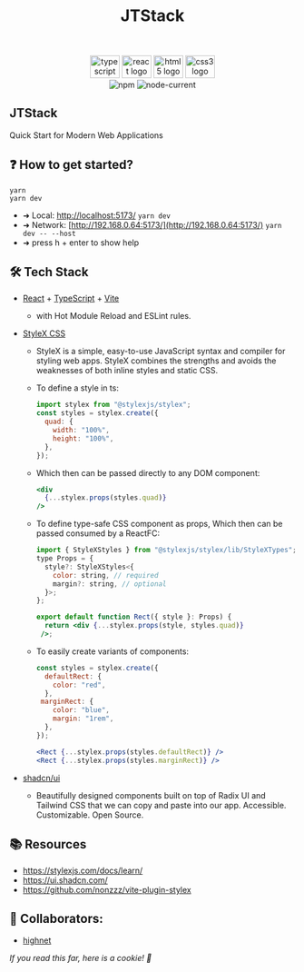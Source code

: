 

##

<div align="center">
  <h1>JTStack</h1> </br></br>
  <img src="https://cdn.jsdelivr.net/gh/devicons/devicon/icons/typescript/typescript-original.svg" height="40" width="52" alt="typescript logo"  />
  <img src="https://cdn.jsdelivr.net/gh/devicons/devicon/icons/react/react-original.svg" height="40" width="52" alt="react logo"  />
  <img src="https://cdn.jsdelivr.net/gh/devicons/devicon/icons/html5/html5-original.svg" height="40" width="52" alt="html5 logo"  />
  <img src="https://cdn.jsdelivr.net/gh/devicons/devicon/icons/css3/css3-original.svg" height="40" width="52" alt="css3 logo"  />
</div>
<div align="center""> 
<img alt="npm" src="https://img.shields.io/npm/v/vite?style=for-the-badge">
<img alt="node-current" src="https://img.shields.io/node/v/vite?style=for-the-badge">
</div>

## JTStack
Quick Start for Modern Web Applications

## ❓ How to get started?
```
yarn
yarn dev
```
-  ➜  Local:   [http://localhost:5173/](http://localhost:5173/) `yarn dev`
-  ➜  Network: [http://192.168.0.64:5173/](http://192.168.0.64:5173/) `yarn dev -- --host`
-  ➜  press h + enter to show help

## 🛠️ Tech Stack
- [React](https://react.dev/) + [TypeScript](https://www.typescriptlang.org/) + [Vite](https://vitejs.dev/)
  - with Hot Module Reload and ESLint rules.
- [StyleX CSS](https://github.com/nonzzz/vite-plugin-stylex)
  - StyleX is a simple, easy-to-use JavaScript syntax and compiler for styling web apps. StyleX combines the strengths and avoids the weaknesses of both inline styles and static CSS.

  - To define a style in ts:
    ```jsx
    import stylex from "@stylexjs/stylex";
    const styles = stylex.create({
      quad: {
        width: "100%",
        height: "100%",
      },
    });
    ```
  - Which then can be passed directly to any DOM component:
    ```jsx
    <div    
      {...stylex.props(styles.quad)}
    />
    ```
  - To define type-safe CSS component as props, Which then can be passed consumed by a ReactFC:
    ```jsx
    import { StyleXStyles } from "@stylexjs/stylex/lib/StyleXTypes";
    type Props = {
      style?: StyleXStyles<{
        color: string, // required
        margin?: string, // optional
      }>;
    };

    export default function Rect({ style }: Props) {
      return <div {...stylex.props(style, styles.quad)}
     />;
    ```
  - To easily create variants of components: 
    ```jsx
    const styles = stylex.create({
      defaultRect: {
        color: "red",
      },
     marginRect: {
        color: "blue",
        margin: "1rem",
      },
    });
    
    <Rect {...stylex.props(styles.defaultRect)} />
    <Rect {...stylex.props(styles.marginRect)} />
    ```


- [shadcn/ui](https://ui.shadcn.com/) 
  - Beautifully designed components built on top of Radix UI and Tailwind CSS that we can copy and paste into our app. Accessible. Customizable. Open Source.


## 📚 Resources
- https://stylexjs.com/docs/learn/
- https://ui.shadcn.com/
- https://github.com/nonzzz/vite-plugin-stylex



## 👥 Collaborators:

- [highnet](https://github.com/highnet)


<i>If you read this far, here is a cookie! 🍪</i>

